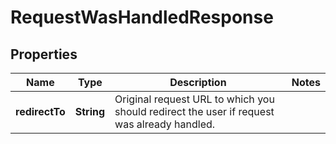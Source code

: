 

# RequestWasHandledResponse


## Properties

| Name | Type | Description | Notes |
|------------ | ------------- | ------------- | -------------|
|**redirectTo** | **String** | Original request URL to which you should redirect the user if request was already handled. |  |



